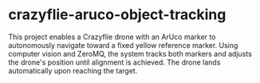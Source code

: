 # crazyflie-aruco-object-tracking
This project enables a Crazyflie drone with an ArUco marker to autonomously navigate toward a fixed yellow reference marker. Using computer vision and ZeroMQ, the system tracks both markers and adjusts the drone's position until alignment is achieved. The drone lands automatically upon reaching the target.
